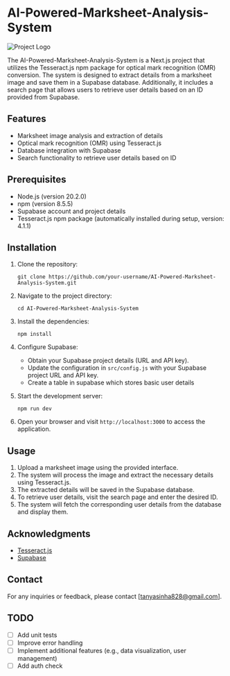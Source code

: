 # AI-Powered-Marksheet-Analysis-System

![Project Logo](https://i.imgur.com/cNMNvN7.png)

The AI-Powered-Marksheet-Analysis-System is a Next.js project that utilizes the Tesseract.js npm package for optical mark recognition (OMR) conversion. The system is designed to extract details from a marksheet image and save them in a Supabase database. Additionally, it includes a search page that allows users to retrieve user details based on an ID provided from Supabase.

## Features

- Marksheet image analysis and extraction of details
- Optical mark recognition (OMR) using Tesseract.js
- Database integration with Supabase
- Search functionality to retrieve user details based on ID

## Prerequisites

- Node.js (version 20.2.0)
- npm (version 8.5.5)
- Supabase account and project details
- Tesseract.js npm package (automatically installed during setup, version: 4.1.1)

## Installation

1. Clone the repository:

   ```shell
   git clone https://github.com/your-username/AI-Powered-Marksheet-Analysis-System.git
   ```

2. Navigate to the project directory:

   ```shell
   cd AI-Powered-Marksheet-Analysis-System
   ```

3. Install the dependencies:

   ```shell
   npm install
   ```

4. Configure Supabase:

   - Obtain your Supabase project details (URL and API key).
   - Update the configuration in `src/config.js` with your Supabase project URL and API key.
   - Create a table in supabase which stores basic user details

5. Start the development server:

   ```shell
   npm run dev
   ```

6. Open your browser and visit `http://localhost:3000` to access the application.

## Usage

1. Upload a marksheet image using the provided interface.
2. The system will process the image and extract the necessary details using Tesseract.js.
3. The extracted details will be saved in the Supabase database.
4. To retrieve user details, visit the search page and enter the desired ID.
5. The system will fetch the corresponding user details from the database and display them.


## Acknowledgments

- [Tesseract.js](https://www.npmjs.com/package/tesseract.js/v/2.1.1)
- [Supabase](https://supabase.io/)

## Contact

For any inquiries or feedback, please contact [tanyasinha828@gmail.com].

## TODO

- [ ] Add unit tests
- [ ] Improve error handling
- [ ] Implement additional features (e.g., data visualization, user management)
- [ ] Add auth check
